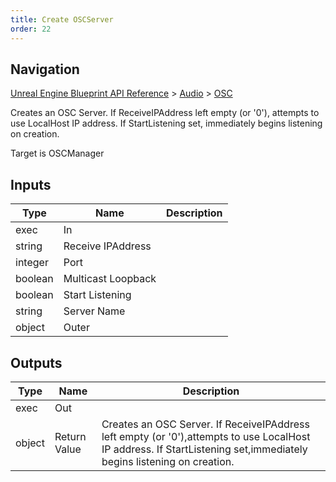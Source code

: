 ```yaml
---
title: Create OSCServer
order: 22
---
```

## Navigation

[Unreal Engine Blueprint API Reference](https://dev.epicgames.com/documentation/en-us/unreal-engine/BlueprintAPI) > [Audio](https://dev.epicgames.com/documentation/en-us/unreal-engine/BlueprintAPI/Audio) > [OSC](https://dev.epicgames.com/documentation/en-us/unreal-engine/BlueprintAPI/Audio/OSC)

Creates an OSC Server. If ReceiveIPAddress left empty (or '0'),
attempts to use LocalHost IP address. If StartListening set,
immediately begins listening on creation.

Target is OSCManager

## Inputs

| Type | Name | Description |
| --- | --- | --- |
| exec | In |  |
| string | Receive IPAddress |  |
| integer | Port |  |
| boolean | Multicast Loopback |  |
| boolean | Start Listening |  |
| string | Server Name |  |
| object | Outer |  |

## Outputs

| Type | Name | Description |
| --- | --- | --- |
| exec | Out |  |
| object | Return Value | Creates an OSC Server. If ReceiveIPAddress left empty (or '0'),attempts to use LocalHost IP address. If StartListening set,immediately begins listening on creation. |
